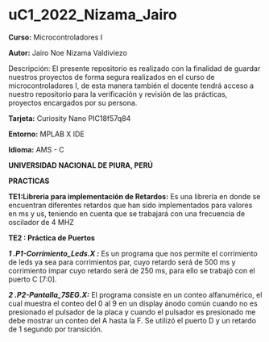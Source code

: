 # uC1_2022_Nizama_Jairo
**Curso:**  Microcontroladores I

**Autor:**  Jairo Noe Nizama Valdiviezo

Descripción: El presente repositorio es realizado con la finalidad de guardar nuestros proyectos de forma segura realizados en el curso de microcontroladores I, de esta manera también el docente tendrá acceso a nuestro repositorio para la verificación y revisión de las prácticas, proyectos encargados por su persona.

**Tarjeta:**  Curiosity Nano PIC18f57q84

**Entorno:**  MPLAB X IDE

**Idioma:**  AMS - C

**UNIVERSIDAD NACIONAL DE PIURA, PERÚ**

**PRACTICAS**

**TE1:Libreria para implementación de Retardos:**  Es una librería en donde se encuentran diferentes retardos que han sido implementados para valores en ms y us, teniendo en cuenta que se trabajará con una frecuencia de oscilador de 4 MHZ

**TE2 : Práctica de Puertos**

_**1 .P1-Corrimiento_Leds.X :**_  Es un programa que nos permite el corrimiento de leds ya sea para corrimientos par, cuyo retardo será de 500 ms y corrimiento impar cuyo retardo será de 250 ms, para ello se trabajó con el puerto C [7:0].

_**2 .P2-Pantalla_7SEG.X:**_  El programa consiste en un conteo alfanumérico, el cual muestra el conteo del 0 al 9 en un display ánodo común cuando no es presionado el pulsador de la placa y cuando el pulsador es presionado me debe mostrar un conteo del A hasta la F. Se utilizó el puerto D y un retardo de 1 segundo por transición.
